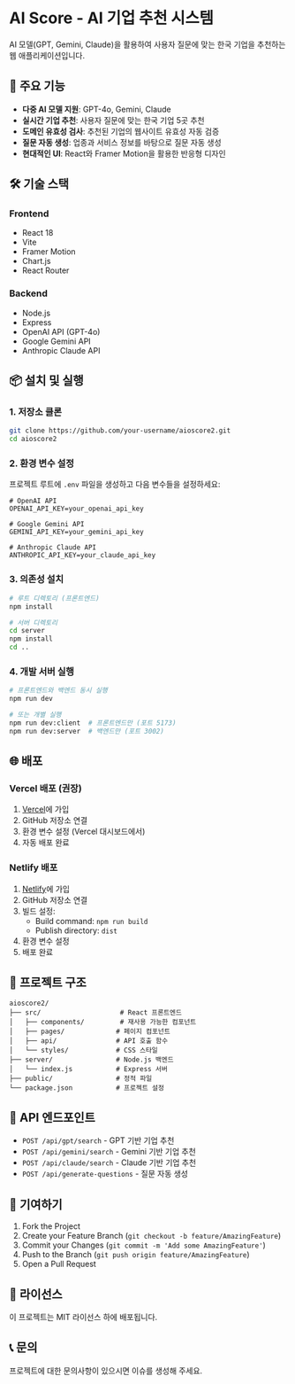 # AI Score - AI 기업 추천 시스템

AI 모델(GPT, Gemini, Claude)을 활용하여 사용자 질문에 맞는 한국 기업을 추천하는 웹 애플리케이션입니다.

## 🚀 주요 기능

- **다중 AI 모델 지원**: GPT-4o, Gemini, Claude
- **실시간 기업 추천**: 사용자 질문에 맞는 한국 기업 5곳 추천
- **도메인 유효성 검사**: 추천된 기업의 웹사이트 유효성 자동 검증
- **질문 자동 생성**: 업종과 서비스 정보를 바탕으로 질문 자동 생성
- **현대적인 UI**: React와 Framer Motion을 활용한 반응형 디자인

## 🛠️ 기술 스택

### Frontend
- React 18
- Vite
- Framer Motion
- Chart.js
- React Router

### Backend
- Node.js
- Express
- OpenAI API (GPT-4o)
- Google Gemini API
- Anthropic Claude API

## 📦 설치 및 실행

### 1. 저장소 클론
```bash
git clone https://github.com/your-username/aioscore2.git
cd aioscore2
```

### 2. 환경 변수 설정
프로젝트 루트에 `.env` 파일을 생성하고 다음 변수들을 설정하세요:

```env
# OpenAI API
OPENAI_API_KEY=your_openai_api_key

# Google Gemini API
GEMINI_API_KEY=your_gemini_api_key

# Anthropic Claude API
ANTHROPIC_API_KEY=your_claude_api_key
```

### 3. 의존성 설치
```bash
# 루트 디렉토리 (프론트엔드)
npm install

# 서버 디렉토리
cd server
npm install
cd ..
```

### 4. 개발 서버 실행
```bash
# 프론트엔드와 백엔드 동시 실행
npm run dev

# 또는 개별 실행
npm run dev:client  # 프론트엔드만 (포트 5173)
npm run dev:server  # 백엔드만 (포트 3002)
```

## 🌐 배포

### Vercel 배포 (권장)

1. [Vercel](https://vercel.com)에 가입
2. GitHub 저장소 연결
3. 환경 변수 설정 (Vercel 대시보드에서)
4. 자동 배포 완료

### Netlify 배포

1. [Netlify](https://netlify.com)에 가입
2. GitHub 저장소 연결
3. 빌드 설정:
   - Build command: `npm run build`
   - Publish directory: `dist`
4. 환경 변수 설정
5. 배포 완료

## 📁 프로젝트 구조

```
aioscore2/
├── src/                    # React 프론트엔드
│   ├── components/         # 재사용 가능한 컴포넌트
│   ├── pages/             # 페이지 컴포넌트
│   ├── api/               # API 호출 함수
│   └── styles/            # CSS 스타일
├── server/                # Node.js 백엔드
│   └── index.js           # Express 서버
├── public/                # 정적 파일
└── package.json           # 프로젝트 설정
```

## 🔧 API 엔드포인트

- `POST /api/gpt/search` - GPT 기반 기업 추천
- `POST /api/gemini/search` - Gemini 기반 기업 추천
- `POST /api/claude/search` - Claude 기반 기업 추천
- `POST /api/generate-questions` - 질문 자동 생성

## 🤝 기여하기

1. Fork the Project
2. Create your Feature Branch (`git checkout -b feature/AmazingFeature`)
3. Commit your Changes (`git commit -m 'Add some AmazingFeature'`)
4. Push to the Branch (`git push origin feature/AmazingFeature`)
5. Open a Pull Request

## 📄 라이선스

이 프로젝트는 MIT 라이선스 하에 배포됩니다.

## 📞 문의

프로젝트에 대한 문의사항이 있으시면 이슈를 생성해 주세요. 
